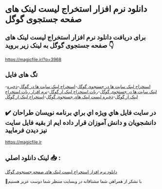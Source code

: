 # دانلود نرم افزار استخراج لیست لینک های صفحه جستجوی گوگل

## برای دریافت دانلود نرم افزار استخراج لیست لینک های صفحه جستجوی گوگل به لینک زیر بروید 👇

https://magicfile.ir/?p=3968

## تگ های فایل

-[استخراج لینک سایت ها در جستجوی گوگل](https://magicfile.ir/product/%d9%86%d8%b1%d9%85-%d8%a7%d9%81%d8%b2%d8%a7%d8%b1-%d8%a7%d8%b3%d8%aa%d8%ae%d8%b1%d8%a7%d8%ac-%d9%84%db%8c%d8%b3%d8%aa-%d9%84%db%8c%d9%86%da%a9-%d9%87%d8%a7%db%8c-%d8%b5%d9%81%d8%ad%d9%87-%d8%ac%d8%b3%d8%aa%d8%ac%d9%88%db%8c-%da%af%d9%88%da%af%d9%84/)-[استخراج لینک سایت ها در گوگل](https://magicfile.ir/product/%d9%86%d8%b1%d9%85-%d8%a7%d9%81%d8%b2%d8%a7%d8%b1-%d8%a7%d8%b3%d8%aa%d8%ae%d8%b1%d8%a7%d8%ac-%d9%84%db%8c%d8%b3%d8%aa-%d9%84%db%8c%d9%86%da%a9-%d9%87%d8%a7%db%8c-%d8%b5%d9%81%d8%ad%d9%87-%d8%ac%d8%b3%d8%aa%d8%ac%d9%88%db%8c-%da%af%d9%88%da%af%d9%84/)-[ذخیره لینک سایت ها در جستجوی گوگل](https://magicfile.ir/product/%d9%86%d8%b1%d9%85-%d8%a7%d9%81%d8%b2%d8%a7%d8%b1-%d8%a7%d8%b3%d8%aa%d8%ae%d8%b1%d8%a7%d8%ac-%d9%84%db%8c%d8%b3%d8%aa-%d9%84%db%8c%d9%86%da%a9-%d9%87%d8%a7%db%8c-%d8%b5%d9%81%d8%ad%d9%87-%d8%ac%d8%b3%d8%aa%d8%ac%d9%88%db%8c-%da%af%d9%88%da%af%d9%84/)-[ربات استخراج لینک از گوگل](https://magicfile.ir/product/%d9%86%d8%b1%d9%85-%d8%a7%d9%81%d8%b2%d8%a7%d8%b1-%d8%a7%d8%b3%d8%aa%d8%ae%d8%b1%d8%a7%d8%ac-%d9%84%db%8c%d8%b3%d8%aa-%d9%84%db%8c%d9%86%da%a9-%d9%87%d8%a7%db%8c-%d8%b5%d9%81%d8%ad%d9%87-%d8%ac%d8%b3%d8%aa%d8%ac%d9%88%db%8c-%da%af%d9%88%da%af%d9%84/)-[نرم افزار ربات استخراج لینک از گوگل](https://magicfile.ir/product/%d9%86%d8%b1%d9%85-%d8%a7%d9%81%d8%b2%d8%a7%d8%b1-%d8%a7%d8%b3%d8%aa%d8%ae%d8%b1%d8%a7%d8%ac-%d9%84%db%8c%d8%b3%d8%aa-%d9%84%db%8c%d9%86%da%a9-%d9%87%d8%a7%db%8c-%d8%b5%d9%81%d8%ad%d9%87-%d8%ac%d8%b3%d8%aa%d8%ac%d9%88%db%8c-%da%af%d9%88%da%af%d9%84/)-[ذخیره لیست لینک های جستجوی گوگل](https://magicfile.ir/product/%d9%86%d8%b1%d9%85-%d8%a7%d9%81%d8%b2%d8%a7%d8%b1-%d8%a7%d8%b3%d8%aa%d8%ae%d8%b1%d8%a7%d8%ac-%d9%84%db%8c%d8%b3%d8%aa-%d9%84%db%8c%d9%86%da%a9-%d9%87%d8%a7%db%8c-%d8%b5%d9%81%d8%ad%d9%87-%d8%ac%d8%b3%d8%aa%d8%ac%d9%88%db%8c-%da%af%d9%88%da%af%d9%84/)-[استخراج لینک از گوگل](https://magicfile.ir/product/%d9%86%d8%b1%d9%85-%d8%a7%d9%81%d8%b2%d8%a7%d8%b1-%d8%a7%d8%b3%d8%aa%d8%ae%d8%b1%d8%a7%d8%ac-%d9%84%db%8c%d8%b3%d8%aa-%d9%84%db%8c%d9%86%da%a9-%d9%87%d8%a7%db%8c-%d8%b5%d9%81%d8%ad%d9%87-%d8%ac%d8%b3%d8%aa%d8%ac%d9%88%db%8c-%da%af%d9%88%da%af%d9%84/)

## ✔️ در سايت فايل هاي ويژه اي براي برنامه نويسان طراحان دانشجويان و دانش آموزان قرار داده ايم از بقيه فايل سايت نيز ديدن فرماييد

https://magicfile.ir


## لينک دانلود اصلي 📥 :

[دانلود نرم افزار استخراج لیست لینک های صفحه جستجوی گوگل](https://magicfile.ir/product/%d9%86%d8%b1%d9%85-%d8%a7%d9%81%d8%b2%d8%a7%d8%b1-%d8%a7%d8%b3%d8%aa%d8%ae%d8%b1%d8%a7%d8%ac-%d9%84%db%8c%d8%b3%d8%aa-%d9%84%db%8c%d9%86%da%a9-%d9%87%d8%a7%db%8c-%d8%b5%d9%81%d8%ad%d9%87-%d8%ac%d8%b3%d8%aa%d8%ac%d9%88%db%8c-%da%af%d9%88%da%af%d9%84/) 


🙏با تشکر از همراهي شما مشتاقانه در وبسایت منتظر شما دوست عزیز هستیم

